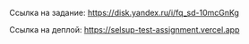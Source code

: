 Ссылка на задание: https://disk.yandex.ru/i/fq_sd-10mcGnKg

Ссылка на деплой: https://selsup-test-assignment.vercel.app
